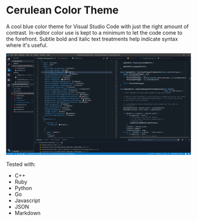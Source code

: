 # Cerulean Color Theme

A cool blue color theme for Visual Studio Code with just the right amount of contrast. In-editor color use is kept to a minimum to let the code come to the forefront. Subtle bold and italic text treatments help indicate syntax where it's useful.

![Visual Studio Code Cerulean theme preview](https://github.com/ywwg/vscode-theme-cerulean/raw/master/images/preview.png)


Tested with:

- C++
- Ruby
- Python
- Go
- Javascript
- JSON
- Markdown
